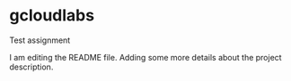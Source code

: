 # gcloudlabs
Test assignment 

I am editing the README file. Adding some more details about the project description.
